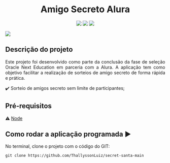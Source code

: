 <div align="center">
  <h1 align="center">
    Amigo Secreto Alura
  </h1>
</div>

<p align="center">
  <a href=""><img src="https://img.shields.io/badge/JavaScript-323330?style=for-the-badge&logo=javascript&logoColor=F7DF1E"></a>
  <a href=""><img src="https://img.shields.io/badge/CSS3-1572B6?style=for-the-badge&logo=css3&logoColor=white"></a>
  <a href=""><img src="https://img.shields.io/badge/HTML5-E34F26?style=for-the-badge&logo=html5&logoColor=white"></a>
</p >
   <img src="http://img.shields.io/static/v1?label=STATUS&message=CONCLUIDO&color=GREEN&style=for-the-badge"/>
</p>

## Descrição do projeto 

<p align="justify">
  Este projeto foi desenvolvido como parte da conclusão da fase de seleção Oracle Next Education em parceria com a Alura. A aplicação tem como objetivo facilitar a realização de sorteios de amigo secreto de forma rápida e prática. 
</p>

:heavy_check_mark: Sorteio de amigos secreto sem limite de participantes;  

## Pré-requisitos

:warning: [Node](https://nodejs.org/en/download/)

## Como rodar a aplicação programada :arrow_forward:

No terminal, clone o projeto com o código do GIT:

```
git clone https://github.com/ThallyssonLuiz/secret-santa-main
```


